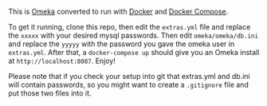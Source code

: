 This is [Omeka](http://omeka.org) converted to run with [Docker](http://docker.com) and [Docker Compose](https://docs.docker.com/compose/). 

To get it running, clone this repo, then edit the ```extras.yml``` file and replace the ```xxxxx``` with your desired mysql passwords.  Then edit ```omeka/omeka/db.ini``` and replace the ```yyyyy``` with the password you gave the omeka user in ```extras.yml```. After that, a ```docker-compose up``` should give you an Omeka install at ```http://localhost:8087```. Enjoy!

Please note that if you check your setup into git that extras.yml and db.ini will contain passwords, so you might want to create a ```.gitignore``` file and put those two files into it.


